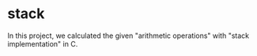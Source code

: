 # stack
In this project, we calculated the given "arithmetic operations" with "stack implementation" in C.
